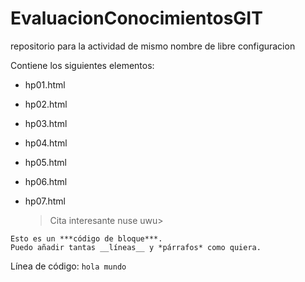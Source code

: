 # EvaluacionConocimientosGIT
repositorio para la actividad de mismo nombre de libre configuracion

Contiene los siguientes elementos:
- hp01.html
- hp02.html
- hp03.html
- hp04.html
- hp05.html
- hp06.html
- hp07.html

  >Cita interesante nuse uwu>

~~~
Esto es un ***código de bloque***.
Puedo añadir tantas __líneas__ y *párrafos* como quiera.  
~~~

Línea de código: `hola mundo`
